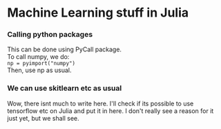 # Machine Learning stuff in Julia  

### Calling python packages  
This can be done using PyCall package.  
To call numpy, we do:  
`np = pyimport("numpy")`  
Then, use np as usual.  

### We can use skitlearn etc as usual 

Wow, there isnt much to write here. I'll check if its possible to use tensorflow etc on Julia and put it in here. I don't really see a reason for it just yet, but we shall see.  



